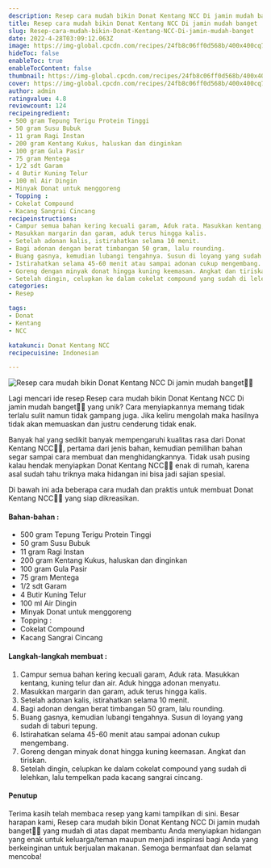 ```yaml
---
description: Resep cara mudah bikin Donat Kentang NCC Di jamin mudah banget"
title: Resep cara mudah bikin Donat Kentang NCC Di jamin mudah banget
slug: Resep-cara-mudah-bikin-Donat-Kentang-NCC-Di-jamin-mudah-banget
date: 2022-4-28T03:09:12.063Z
image: https://img-global.cpcdn.com/recipes/24fb8c06ff0d568b/400x400cq70/photo.jpg
hideToc: false
enableToc: true
enableTocContent: false
thumbnail: https://img-global.cpcdn.com/recipes/24fb8c06ff0d568b/400x400cq70/photo.jpg
cover: https://img-global.cpcdn.com/recipes/24fb8c06ff0d568b/400x400cq70/photo.jpg
author: admin
ratingvalue: 4.8
reviewcount: 124
recipeingredient:
- 500 gram Tepung Terigu Protein Tinggi
- 50 gram Susu Bubuk
- 11 gram Ragi Instan
- 200 gram Kentang Kukus, haluskan dan dinginkan
- 100 gram Gula Pasir
- 75 gram Mentega
- 1/2 sdt Garam
- 4 Butir Kuning Telur
- 100 ml Air Dingin
- Minyak Donat untuk menggoreng
- Topping :
- Cokelat Compound
- Kacang Sangrai Cincang
recipeinstructions:
- Campur semua bahan kering kecuali garam, Aduk rata. Masukkan kentang, kuning telur dan air. Aduk hingga adonan menyatu.
- Masukkan margarin dan garam, aduk terus hingga kalis.
- Setelah adonan kalis, istirahatkan selama 10 menit.
- Bagi adonan dengan berat timbangan 50 gram, lalu rounding.
- Buang gasnya, kemudian lubangi tengahnya. Susun di loyang yang sudah di taburi tepung.
- Istirahatkan selama 45-60 menit atau sampai adonan cukup mengembang.
- Goreng dengan minyak donat hingga kuning keemasan. Angkat dan tiriskan.
- Setelah dingin, celupkan ke dalam cokelat compound yang sudah di lelehkan, lalu tempelkan pada kacang sangrai cincang.
categories:
- Resep

tags:
- Donat
- Kentang
- NCC

katakunci: Donat Kentang NCC
recipecuisine: Indonesian

---
```


![Resep cara mudah bikin Donat Kentang NCC Di jamin mudah banget👩‍🍳](https://img-global.cpcdn.com/recipes/24fb8c06ff0d568b/400x400cq70/photo.jpg)

Lagi mencari ide resep Resep cara mudah bikin Donat Kentang NCC Di jamin mudah banget👩‍🍳 yang unik? Cara menyiapkannya memang tidak terlalu sulit namun tidak gampang juga. Jika keliru mengolah maka hasilnya tidak akan memuaskan dan justru cenderung tidak enak.

Banyak hal yang sedikit banyak mempengaruhi kualitas rasa dari Donat Kentang NCC👩‍🍳, pertama dari jenis bahan, kemudian pemilihan bahan segar sampai cara membuat dan menghidangkannya. Tidak usah pusing kalau hendak menyiapkan Donat Kentang NCC👩‍🍳 enak di rumah, karena asal sudah tahu triknya maka hidangan ini bisa jadi sajian spesial.

Di bawah ini ada beberapa cara mudah dan praktis untuk membuat Donat Kentang NCC👩‍🍳 yang siap dikreasikan.

<!--inarticleads1-->

#### Bahan-bahan :

- 500 gram Tepung Terigu Protein Tinggi
- 50 gram Susu Bubuk
- 11 gram Ragi Instan
- 200 gram Kentang Kukus, haluskan dan dinginkan
- 100 gram Gula Pasir
- 75 gram Mentega
- 1/2 sdt Garam
- 4 Butir Kuning Telur
- 100 ml Air Dingin
- Minyak Donat untuk menggoreng
- Topping :
- Cokelat Compound
- Kacang Sangrai Cincang

<!--inarticleads2-->

#### Langkah-langkah membuat :

1. Campur semua bahan kering kecuali garam, Aduk rata. Masukkan kentang, kuning telur dan air. Aduk hingga adonan menyatu.
1. Masukkan margarin dan garam, aduk terus hingga kalis.
1. Setelah adonan kalis, istirahatkan selama 10 menit.
1. Bagi adonan dengan berat timbangan 50 gram, lalu rounding.
1. Buang gasnya, kemudian lubangi tengahnya. Susun di loyang yang sudah di taburi tepung.
1. Istirahatkan selama 45-60 menit atau sampai adonan cukup mengembang.
1. Goreng dengan minyak donat hingga kuning keemasan. Angkat dan tiriskan.
1. Setelah dingin, celupkan ke dalam cokelat compound yang sudah di lelehkan, lalu tempelkan pada kacang sangrai cincang.

#### Penutup

Terima kasih telah membaca resep yang kami tampilkan di sini. Besar harapan kami, Resep cara mudah bikin Donat Kentang NCC Di jamin mudah banget👩‍🍳 yang mudah di atas dapat membantu Anda menyiapkan hidangan yang enak untuk keluarga/teman maupun menjadi inspirasi bagi Anda yang berkeinginan untuk berjualan makanan. Semoga bermanfaat dan selamat mencoba!
